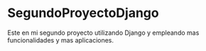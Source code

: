 # SegundoProyectoDjango
Este en mi segundo proyecto utilizando Django y empleando mas funcionalidades y mas aplicaciones.
